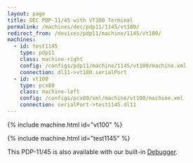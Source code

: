 ```yaml
---
layout: page
title: DEC PDP-11/45 with VT100 Terminal
permalink: /machines/dec/pdp11/1145/vt100/
redirect_from: /devices/pdp11/machine/1145/vt100/
machines:
  - id: test1145
    type: pdp11
    class: machine-right
    config: /configs/pdp11/machine/1145/vt100/machine.xml
    connection: dl11->vt100.serialPort
  - id: vt100
    type: pcx80
    class: machine-left
    config: /configs/pcx80/xml/machine/vt100/machine.xml
    connection: serialPort->test1145.dl11
---
```


{% include machine.html id="vt100" %}

{% include machine.html id="test1145" %}

This PDP-11/45 is also available with our built-in [Debugger](debugger/).

